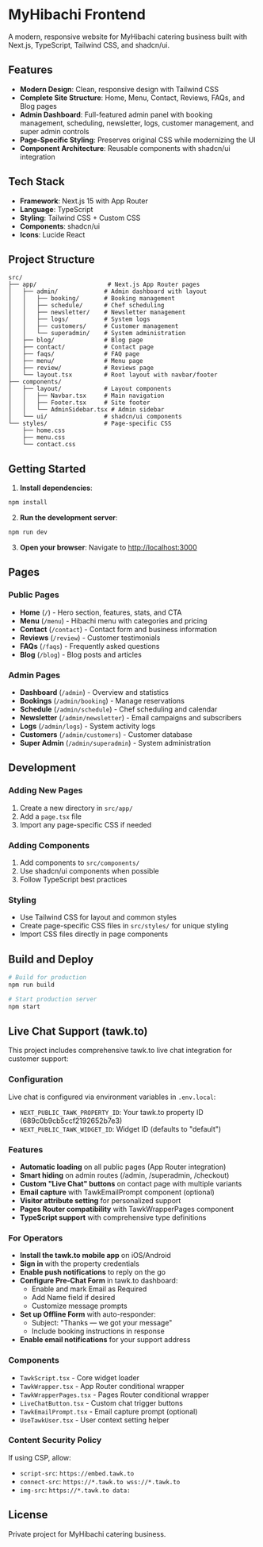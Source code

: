 # MyHibachi Frontend

A modern, responsive website for MyHibachi catering business built with Next.js, TypeScript, Tailwind CSS, and shadcn/ui.

## Features

- **Modern Design**: Clean, responsive design with Tailwind CSS
- **Complete Site Structure**: Home, Menu, Contact, Reviews, FAQs, and Blog pages
- **Admin Dashboard**: Full-featured admin panel with booking management, scheduling, newsletter, logs, customer management, and super admin controls
- **Page-Specific Styling**: Preserves original CSS while modernizing the UI
- **Component Architecture**: Reusable components with shadcn/ui integration

## Tech Stack

- **Framework**: Next.js 15 with App Router
- **Language**: TypeScript
- **Styling**: Tailwind CSS + Custom CSS
- **Components**: shadcn/ui
- **Icons**: Lucide React

## Project Structure

```
src/
├── app/                    # Next.js App Router pages
│   ├── admin/             # Admin dashboard with layout
│   │   ├── booking/       # Booking management
│   │   ├── schedule/      # Chef scheduling
│   │   ├── newsletter/    # Newsletter management
│   │   ├── logs/          # System logs
│   │   ├── customers/     # Customer management
│   │   └── superadmin/    # System administration
│   ├── blog/              # Blog page
│   ├── contact/           # Contact page
│   ├── faqs/              # FAQ page
│   ├── menu/              # Menu page
│   ├── review/            # Reviews page
│   └── layout.tsx         # Root layout with navbar/footer
├── components/
│   ├── layout/            # Layout components
│   │   ├── Navbar.tsx     # Main navigation
│   │   ├── Footer.tsx     # Site footer
│   │   └── AdminSidebar.tsx # Admin sidebar
│   └── ui/                # shadcn/ui components
└── styles/                # Page-specific CSS
    ├── home.css
    ├── menu.css
    └── contact.css
```

## Getting Started

1. **Install dependencies**:

```bash
npm install
```

2. **Run the development server**:

```bash
npm run dev
```

3. **Open your browser**:
   Navigate to [http://localhost:3000](http://localhost:3000)

## Pages

### Public Pages

- **Home** (`/`) - Hero section, features, stats, and CTA
- **Menu** (`/menu`) - Hibachi menu with categories and pricing
- **Contact** (`/contact`) - Contact form and business information
- **Reviews** (`/review`) - Customer testimonials
- **FAQs** (`/faqs`) - Frequently asked questions
- **Blog** (`/blog`) - Blog posts and articles

### Admin Pages

- **Dashboard** (`/admin`) - Overview and statistics
- **Bookings** (`/admin/booking`) - Manage reservations
- **Schedule** (`/admin/schedule`) - Chef scheduling and calendar
- **Newsletter** (`/admin/newsletter`) - Email campaigns and subscribers
- **Logs** (`/admin/logs`) - System activity logs
- **Customers** (`/admin/customers`) - Customer database
- **Super Admin** (`/admin/superadmin`) - System administration

## Development

### Adding New Pages

1. Create a new directory in `src/app/`
2. Add a `page.tsx` file
3. Import any page-specific CSS if needed

### Adding Components

1. Add components to `src/components/`
2. Use shadcn/ui components when possible
3. Follow TypeScript best practices

### Styling

- Use Tailwind CSS for layout and common styles
- Create page-specific CSS files in `src/styles/` for unique styling
- Import CSS files directly in page components

## Build and Deploy

```bash
# Build for production
npm run build

# Start production server
npm start
```

## Live Chat Support (tawk.to)

This project includes comprehensive tawk.to live chat integration for customer support:

### Configuration

Live chat is configured via environment variables in `.env.local`:

- `NEXT_PUBLIC_TAWK_PROPERTY_ID`: Your tawk.to property ID (689c0b9cb5ccf2192652b7e3)
- `NEXT_PUBLIC_TAWK_WIDGET_ID`: Widget ID (defaults to "default")

### Features

- **Automatic loading** on all public pages (App Router integration)
- **Smart hiding** on admin routes (/admin, /superadmin, /checkout)
- **Custom "Live Chat" buttons** on contact page with multiple variants
- **Email capture** with TawkEmailPrompt component (optional)
- **Visitor attribute setting** for personalized support
- **Pages Router compatibility** with TawkWrapperPages component
- **TypeScript support** with comprehensive type definitions

### For Operators

- **Install the tawk.to mobile app** on iOS/Android
- **Sign in** with the property credentials
- **Enable push notifications** to reply on the go
- **Configure Pre-Chat Form** in tawk.to dashboard:
  - Enable and mark Email as Required
  - Add Name field if desired
  - Customize message prompts
- **Set up Offline Form** with auto-responder:
  - Subject: "Thanks — we got your message"
  - Include booking instructions in response
- **Enable email notifications** for your support address

### Components

- `TawkScript.tsx` - Core widget loader
- `TawkWrapper.tsx` - App Router conditional wrapper
- `TawkWrapperPages.tsx` - Pages Router conditional wrapper
- `LiveChatButton.tsx` - Custom chat trigger buttons
- `TawkEmailPrompt.tsx` - Email capture prompt (optional)
- `UseTawkUser.tsx` - User context setting helper

### Content Security Policy

If using CSP, allow:

- `script-src`: `https://embed.tawk.to`
- `connect-src`: `https://*.tawk.to wss://*.tawk.to`
- `img-src`: `https://*.tawk.to data:`

## License

Private project for MyHibachi catering business.
